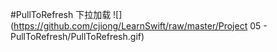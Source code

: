 #PullToRefresh
下拉加载
![](https://github.com/cjiong/LearnSwift/raw/master/Project 05 - PullToRefresh/PullToRefresh.gif)